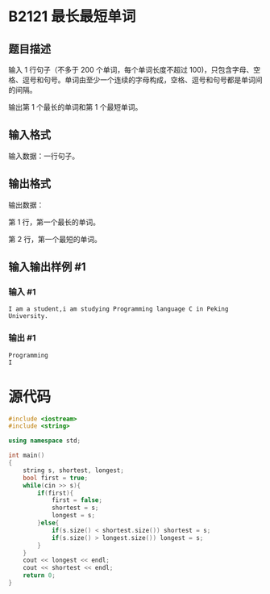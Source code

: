 # B2121 最长最短单词

## 题目描述

输入 $1$ 行句子（不多于 $200$ 个单词，每个单词长度不超过 $100)$，只包含字母、空格、逗号和句号。单词由至少一个连续的字母构成，空格、逗号和句号都是单词间的间隔。

输出第 $1$ 个最长的单词和第 $1$ 个最短单词。

## 输入格式

输入数据：一行句子。

## 输出格式

输出数据：

第 $1$ 行，第一个最长的单词。

第 $2$ 行，第一个最短的单词。

## 输入输出样例 #1

### 输入 #1

```
I am a student,i am studying Programming language C in Peking University.
```

### 输出 #1

```
Programming
I
```



# 源代码

```cpp
#include <iostream>
#include <string>

using namespace std;

int main()
{
    string s, shortest, longest;
    bool first = true;
    while(cin >> s){
        if(first){
            first = false;
            shortest = s;
            longest = s;
        }else{
            if(s.size() < shortest.size()) shortest = s;
            if(s.size() > longest.size()) longest = s;
        }
    }
    cout << longest << endl;
    cout << shortest << endl;
    return 0;
}
```

